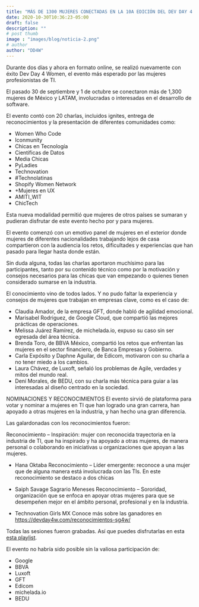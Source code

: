 ```yaml
---
title: "MÁS DE 1300 MUJERES CONECTADAS EN LA 10A EDICIÓN DEL DEV DAY 4 WOMEN"
date: 2020-10-30T10:36:23-05:00
draft: false
description: ""
# post thumb
image : "images/blog/noticia-2.png"
# author
author: "DD4W" 
---
```


Durante dos días y ahora en formato online, se realizó nuevamente con éxito Dev Day 4 Women, el evento más esperado por las mujeres profesionistas de TI.

El pasado 30 de septiembre y 1 de octubre se conectaron más de 1,300 mujeres de México y LATAM, involucradas o interesadas en el desarrollo de software. 

El evento contó con 20 charlas, incluidos ignites, entrega de reconocimientos y la presentación de diferentes comunidades como:

* Women Who Code
* Iconmunity
* Chicas en Tecnología
* Científicas de Datos
* Media Chicas
* PyLadies
* Technovation
* #Technolatinas
* Shopify Women Network
* +Mujeres en UX
* AMITI_WIT
* ChicTech

Esta nueva modalidad permitió que mujeres de otros países se sumaran y pudieran disfrutar de este evento hecho por y para mujeres.

El evento comenzó con un emotivo panel de mujeres en el exterior donde mujeres de diferentes nacionalidades trabajando lejos de casa compartieron con la audiencia los retos, dificultades y experiencias que han pasado para llegar hasta donde están.

Sin duda alguna, todas las charlas aportaron muchísimo para las participantes, tanto por su contenido técnico como por la motivación y consejos necesarios para las chicas que van empezando o quienes tienen considerado sumarse en la industria.

El conocimiento vino de todos lados. Y no pudo faltar la experiencia y consejos de mujeres que trabajan en empresas clave, como es el caso de:

* Claudia Amador, de la empresa GFT, donde habló de agilidad emocional. 
* Marisabel Rodriguez, de Google Cloud, que compartió las mejores prácticas de operaciones.
* Melissa Juárez Ramírez, de michelada.io, expuso su caso sin ser egresada del área técnica.
* Brenda Toro, de BBVA México, compartió los retos que enfrentan las mujeres en el sector financiero, de Banca Empresas y Gobierno.
* Carla Expósito y Daphne Aguilar, de Edicom, motivaron con su charla a no tener miedo a los cambios.
* Laura Chávez, de Luxoft, señaló los problemas de Agile, verdades y mitos del mundo real.
* Dení Morales, de BEDU, con su charla más técnica para guiar a las interesadas al diseño centrado en la sociedad.


NOMINACIONES Y RECONOCIMIENTOS
El evento sirvió de plataforma para votar y nominar a mujeres en TI que han logrado una gran carrera, han apoyado a otras mujeres en la industria, y han hecho una gran diferencia.

Las galardonadas con los reconocimientos fueron:

Reconocimiento – Inspiración: mujer con reconocida trayectoria en la industria de TI, que ha inspirado y ha apoyado a otras mujeres, de manera personal o colaborando en iniciativas u organizaciones que apoyan a las mujeres.

* Hana Oktaba
Reconocimiento – Líder emergente: reconoce a una mujer que de alguna manera está involucrada con las TIs. En este reconocimiento se destaco a dos chicas

* Saiph Savage
Sagrario Meneses
Reconocimiento – Sororidad, organización que se enfoca en apoyar otras mujeres para que se desempeñen mejor en el ámbito personal, profesional y en la industria.

* Technovation Girls MX
Conoce más sobre las ganadores en https://devday4w.com/reconocimientos-sg4w/

Todas las sesiones fueron grabadas. Así que puedes disfrutarlas en esta [esta playlist](https://www.youtube.com/playlist?list=PLnLzwYW6HOC7aPXKwQTIIQjrWFCMH_499).

El evento no habría sido posible sin la valiosa participación de:

* Google
* BBVA
* Luxoft
* GFT
* Edicom
* michelada.io
* BEDU






